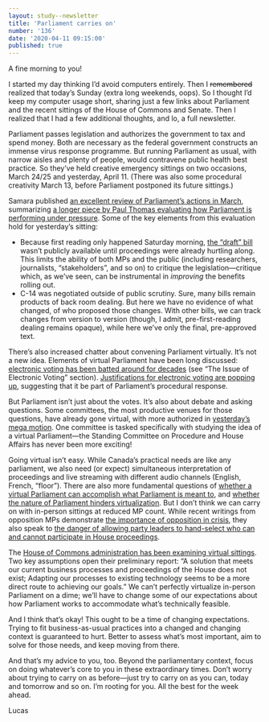 ```yaml
---
layout: study--newsletter
title: 'Parliament carries on'
number: '136'
date: '2020-04-11 09:15:00'
published: true
---
```


A fine morning to you!

I started my day thinking I’d avoid computers entirely. Then I ~~remembered~~ realized that today’s Sunday (extra long weekends, oops). So I thought I’d keep my computer usage short, sharing just a few links about Parliament and the recent sittings of the House of Commons and Senate. Then I realized that I had a few additional thoughts, and lo, a full newsletter.

Parliament passes legislation and authorizes the government to tax and spend money. Both are necessary as the federal government constructs an immense virus response programme. But running Parliament as usual, with narrow aisles and plenty of people, would contravene public health best practice. So they’ve held creative emergency sittings on two occasions, March 24/25 and yesterday, April 11. (There was also some procedural creativity March 13, before Parliament postponed its future sittings.)

Samara published [an excellent review of Parliament’s actions in March](https://www.samaracanada.com/samarablog/blog-post/samara-main-blog/2020/04/02/parliament-under-pressure-evaluating-parliament-s-performance-in-response-to-covid-19), summarizing [a longer piece by Paul Thomas evaluating how Parliament is performing under pressure](https://www.samaracanada.com/democracy-monitor/parliament-under-pressure). Some of the key elements from this evaluation hold for yesterday’s sitting:

- Because first reading only happened Saturday morning, [the “draft” bill](https://www.parl.ca/LegisInfo/BillDetails.aspx?Language=E&billId=10716060) wasn’t publicly available until proceedings were already hurtling along. This limits the ability of both MPs and the public (including researchers, journalists, “stakeholders”, and so on) to critique the legislation—critique which, as we’ve seen, can be instrumental in _improving_ the benefits rolling out.
- C-14 was negotiated outside of public scrutiny. Sure, many bills remain products of back room dealing. But here we have no evidence of what changed, of who proposed those changes. With other bills, we can track changes from version to version (though, I admit, pre-first-reading dealing remains opaque), while here we’ve only the final, pre-approved text.

There’s also increased chatter about convening Parliament virtually. It’s not a new idea. Elements of virtual Parliament have been long discussed: [electronic voting has been batted around for decades](https://www.ourcommons.ca/procedure-book-livre/document.aspx?sbdid=37461d8b-10dc-48a4-99a8-8a843ba16e8a&sbpidx=5) (see “The Issue of Electronic Voting” section). [Justifications for electronic voting are popping up](https://policyoptions.irpp.org/magazines/march-2020/online-voting-entirely-possible-for-mps-during-times-of-crisis/), suggesting that it be part of Parliament’s procedural response.

But Parliament isn’t just about the votes. It’s also about debate and asking questions. Some committees, the most productive venues for those questions, have already gone virtual, with more authorized in [yesterday’s mega motion](https://www.ourcommons.ca/DocumentViewer/en/house/latest/journals?meetingNumber=33#%20TABLE10718062). One committee is tasked specifically with studying the idea of a virtual Parliament—the Standing Committee on Procedure and House Affairs has never been more exciting!

Going virtual isn’t easy. While Canada’s practical needs are like any parliament, we also need (or expect) simultaneous interpretation of proceedings and live streaming with different audio channels (English, French, “floor”). There are also more fundamental questions of [whether a virtual Parliament can accomplish what Parliament is meant to](https://www.theglobeandmail.com/opinion/article-parliament-is-an-essential-service-and-it-cannot-be-done-virtually/), and [whether the nature of Parliament hinders virtualization](https://www.psa.ac.uk/insight-plus/blog/seven-reasons-why-parliaments-struggle-digital). But I don’t think we can carry on with in-person sittings at reduced MP count. While recent writings from opposition MPs demonstrate [the importance of opposition in crisis](https://www.macleans.ca/opinion/if-the-coronavirus-emergency-legislation-is-any-indication-parliament-must-remain-open/), they also speak to [the danger of allowing party leaders to hand-select who can and cannot participate in House proceedings](https://scottreid.ca/why-i-am-in-the-house-today/).

The [House of Commons administration has been examining virtual sittings](https://www.ourcommons.ca/Content/Newsroom/Articles/COVID-19-SpeakerVitualSittingsResponse-2020-04-07-e.pdf#page=6). Two key assumptions open their preliminary report: “A solution that meets our current business processes and proceedings of the House does not exist; Adapting our processes to existing technology seems to be a more direct route to achieving our goals.” We can’t perfectly virtualize in-person Parliament on a dime; we’ll have to change some of our expectations about how Parliament works to accommodate what’s technically feasible.

And I think that’s okay! This ought to be a time of changing expectations. Trying to fit business-as-usual practices into a changed and changing context is guaranteed to hurt. Better to assess what’s most important, aim to solve for those needs, and keep moving from there.

And that’s my advice to you, too. Beyond the parliamentary context, focus on doing whatever’s core to you in these extraordinary times. Don’t worry about trying to carry on as before—just try to carry on as you can, today and tomorrow and so on. I’m rooting for you. All the best for the week ahead.

Lucas